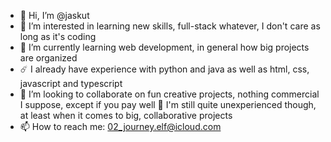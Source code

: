 - 👋 Hi, I’m @jaskut
- 👀 I’m interested in learning new skills, full-stack whatever, I don't care as long as it's coding
- 🌱 I’m currently learning web development, in general how big projects are organized
- ☄️ I already have experience with python and java as well as html, css, javascript and typescript
- 💞️ I’m looking to collaborate on fun creative projects, nothing commercial I suppose, except if you pay well 🤑 I'm still quite unexperienced though, at least when it comes to big, collaborative projects
- 📫 How to reach me: 02_journey.elf@icloud.com

<!---
jaskut/jaskut is a ✨ special ✨ repository because its `README.md` (this file) appears on your GitHub profile.
You can click the Preview link to take a look at your changes.
--->
